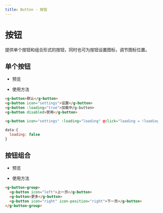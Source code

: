 ```yaml
---
title: Button - 按钮
---
```


# 按钮

提供单个按钮和组合形式的按钮，同时也可为按钮设置图标，调节图标位置。

## 单个按钮

- 预览

   <ClientOnly>
   <button-demos></button-demos>
   </ClientOnly>

- 使用方法
```html
<g-button>默认</g-button>
<g-button icon="settings">设置</g-button>
<g-button :loading="true">加载中/g-button>
<g-button disabled>禁用</g-button>
```
```html
<g-button icon="settings" :loading="loading" @click="loading = !loading">状态切换</g-button>
```
```js
data:{
  loading: false
}
```

## 按钮组合

- 预览

   <ClientOnly>
   <button-group-demos></button-group-demos>
   </ClientOnly>

- 使用方法
``` html
<g-button-group>
  <g-button icon="left">上一页</g-button>
  <g-button>更多</g-button>
  <g-button icon="right" icon-position="right">下一页</g-button>
</g-button-group>
```